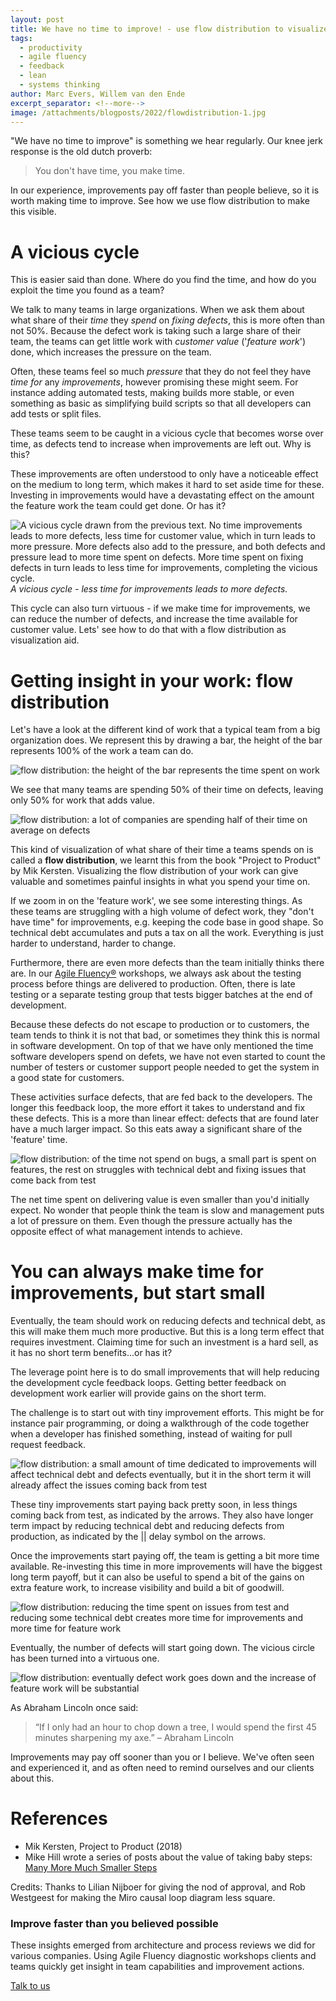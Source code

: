 ```yaml
---
layout: post
title: We have no time to improve! - use flow distribution to visualize where to find time.
tags:
  - productivity
  - agile fluency
  - feedback
  - lean
  - systems thinking
author: Marc Evers, Willem van den Ende
excerpt_separator: <!--more-->
image: /attachments/blogposts/2022/flowdistribution-1.jpg
---
```


"We have no time to improve" is something we hear regularly. Our knee jerk response is the old dutch proverb: 

> You don't have time, you make time.

In our experience, improvements pay off faster than people believe, so it is worth making time to improve. See how we use flow distribution to make this visible.
<!--more-->

# A vicious cycle
This is easier said than done. Where do you find the time, and how do you exploit the time you found as a team?

We talk to many teams in large organizations. When we ask them about what share of
their *time* they *spend* on *fixing defects*, this is more often than not 50%.
Because the defect work is taking such a large share of their team, the teams can get little
work with *customer value* ('_feature work_') done, which increases the pressure on the
team.

Often, these teams feel so much *pressure* that they do not feel they have *time
for* any *improvements*, however promising these might seem. For instance adding
automated tests, making builds more stable, or even something as basic as
simplifying build scripts so that all developers can add tests or split files.

These teams seem to be caught in a vicious cycle that becomes worse over time,
as defects tend to increase when improvements are left out. Why is this?

These improvements are often understood to only have a noticeable effect on the
medium to long term, which makes it hard to set aside time for these. Investing in
improvements would have a devastating effect on the amount the feature work the
team could get done. Or has it?

![A vicious cycle drawn from the previous text. No time improvements leads to more defects, less time for customer value, which in turn leads to more pressure. More defects also add to the pressure, and both defects and pressure lead to more time spent on defects. More time spent on fixing defects in turn leads to less time for improvements, completing the vicious cycle.  
](/attachments/blogposts/2022/flow-distribution-time-for-improvements.jpg)
*A vicious cycle - less time for improvements leads to more defects.*

This cycle can also turn virtuous - if we make time for improvements, we can reduce the number of defects, and increase the time available for customer value. Lets' see how to do that with a flow distribution as visualization aid.

# Getting insight in your work: flow distribution 

Let's have a look at the different kind of work that a typical team from a big organization does. We represent this by drawing a bar, the height of the bar represents 100% of the work a team can do.

![flow distribution: the height of the bar represents the time spent on work](/attachments/blogposts/2022/flowdistribution-0.jpg)

We see that many teams are spending 50% of their time on defects, leaving only
50% for work that adds value.

![flow distribution: a lot of companies are spending half of their time on average on defects](/attachments/blogposts/2022/flowdistribution-1.jpg)

This kind of visualization of what share of their time a teams spends on is
called a **flow distribution**, we learnt this from the book "Project to Product"
by Mik Kersten. Visualizing the flow distribution of your work can give valuable
and sometimes painful insights in what you spend your time on.

If we zoom in on the 'feature work', we see some interesting things. As these
teams are struggling with a high volume of defect work, they "don't have time" for
improvements, e.g. keeping the code base in good shape. So technical debt
accumulates and puts a tax on all the work. Everything is just harder to
understand, harder to change.

Furthermore, there are even more defects than the team initially thinks there
are. In our <a href="https://www.agilefluency.org/diagnostic.php">Agile Fluency®</a> workshops, we always ask about the testing process before
things are delivered to production. Often, there is late testing or a separate
testing group that tests bigger batches at the end of development. 

Because these defects do not escape to production or to customers, the team
tends to think it is not that bad, or sometimes they think this is normal in
software development. On top of that we have only mentioned the time software developers spend on defets, we have not even started to count the number of testers or customer support people needed to get the system in a good state for customers.

These activities surface defects, that are fed back to the developers. The
longer this feedback loop, the more effort it takes to understand and fix these
defects. This is a more than linear effect: defects that are found later have a
much larger impact. So this eats away a significant share of the 'feature' time.

![flow distribution: of the time not spend on bugs, a small part is spent on features, the rest on struggles with technical debt and fixing issues that come back from test](/attachments/blogposts/2022/flowdistribution-2.jpg)

The net time spent on delivering value is even smaller than you'd initially
expect. No wonder that people think the team is slow and management puts a lot
of pressure on them. Even though the pressure actually has the opposite effect
of what management intends to achieve.

# You can always make time for improvements, but start small

Eventually, the team should work on reducing defects and technical debt, as this
will make them much more productive. But this is a long term effect that
requires investment. Claiming time for such an investment is a hard sell, as it
has no short term benefits...or has it?

The leverage point here is to do small improvements that will help reducing the
development cycle feedback loops. Getting better feedback on development work
earlier will provide gains on the short term.

The challenge is to start out with tiny improvement efforts. This might be for
instance pair programming, or doing a walkthrough of the code together when a
developer has finished something, instead of waiting for pull request feedback.

![flow distribution: a small amount of time dedicated to improvements will affect technical debt and defects eventually, but it in the short term it will already affect the issues coming back from test](/attachments/blogposts/2022/flowdistribution-3.jpg)

These tiny improvements start paying back pretty soon, in less things coming
back from test, as indicated by the arrows. They also have longer term impact by
reducing technical debt and reducing defects from production, as indicated by
the || delay symbol on the arrows.

Once the improvements start paying off, the team is getting a bit more time
available. Re-investing this time in more improvements will have the biggest
long term payoff, but it can also be useful to spend a bit of the gains on extra
feature work, to increase visibility and build a bit of goodwill.

![flow distribution: reducing the time spent on issues from test and reducing some technical debt creates more time for improvements and more time for feature work](/attachments/blogposts/2022/flowdistribution-4.jpg)

Eventually, the number of defects will start going down. The vicious circle has
been turned into a virtuous one.

![flow distribution: eventually defect work goes down and the increase of feature work will be substantial](/attachments/blogposts/2022/flowdistribution-5.jpg)

As Abraham Lincoln once said:

> “If I only had an hour to chop down a tree, I would spend the first 45 minutes sharpening my axe.” – Abraham Lincoln

Improvements may pay off sooner than you or I believe. We've often seen and experienced it, and as often need to remind ourselves and our clients about this.

# References

- Mik Kersten, Project to Product (2018)
- Mike Hill wrote a series of posts about the value of taking baby steps: [Many
  More Much Smaller Steps](https://www.geepawhill.org/2021/09/29/many-more-much-smaller-steps-first-sketch/)

Credits: Thanks to Lilian Nijboer for giving the nod of approval, and Rob Westgeest for making the Miro causal loop diagram less square.

<aside>
  <h3>Improve faster than you believed possible</h3>
  <p>
These insights emerged from architecture and process reviews we did for various companies. Using Agile Fluency diagnostic workshops clients and teams quickly get insight in team capabilities and improvement actions. 
  </p>
  <p><div>
    <a href="/contact">Talk to us</a>
  </div></p>
</aside>
